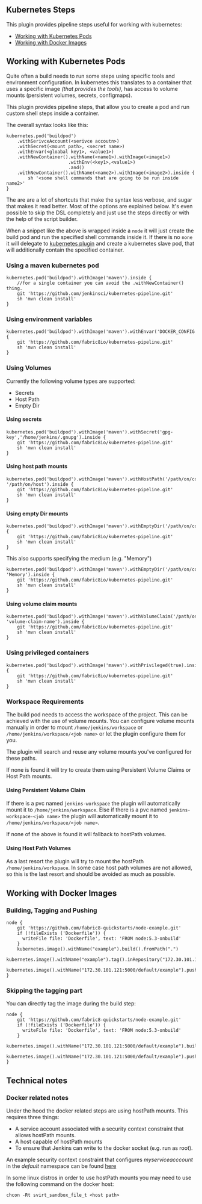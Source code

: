 Kubernetes Steps
----------------

This plugin provides pipeline steps useful for working with kubernetes:

- [Working with Kubernetes Pods](#working-with-kubernetes-pods)
- [Working with Docker Images](#working-with-docker-images)

## Working with Kubernetes Pods

Quite often a build needs to run some steps using specific tools and environment configuration.
In kubernetes this translates to a container that uses a specific image *(that provides the tools)*, has access to volume mounts (persistent volumes, secrets, configmaps).

This plugin provides pipeline steps, that allow you to create a pod and run custom shell steps inside a container.

The overall syntax looks like this:

    kubernetes.pod('buildpod')
        .withSerivceAccount(<serivce accoutn>)
        .withSecret(<mount path>, <secret name>)
        .withEnvar(<gloabal key1>, <value1>)
        .withNewContainer().withName(<name1>).withImage(<image1>)
                           .withEnv(<key1>,<value1>)
                           .and()
        .withNewContainer().withName(<name2>).withImage(<image2>).inside {
            sh '<some shell commands that are going to be run inside name2>'
    }

The are are a lot of shortcuts that make the syntax less verbose, and sugar that makes it read better. Most of the options are explained below.
It's even possible to skip the DSL completely and just use the steps directly or with the help of the script builder.

When a snippet like the above is wrapped inside a `node` it will just create the build pod and run the specified shell commands inside it.
If there is no `none` it will delegate to [kubernetes plugin](#https://github.com/jenkinsci/kubernetes-plugin) and create a kubernetes slave pod, that will additionally
contain the specified container.

### Using a maven kubernetes pod

    kubernetes.pod('buildpod').withImage('maven').inside {
        //for a single container you can avoid the .withNewContainer() thing.
        git 'https://github.com/jenkinsci/kubernetes-pipeline.git'
        sh 'mvn clean install'
    }


### Using environment variables

    kubernetes.pod('buildpod').withImage('maven').withEnvar('DOCKER_CONFIG','/home/jenkins/.docker/').inside {
        git 'https://github.com/fabric8io/kubernetes-pipeline.git'
        sh 'mvn clean install'
    }

### Using Volumes

Currently the following volume types are supported:

- Secrets
- Host Path
- Empty Dir

#### Using secrets

    kubernetes.pod('buildpod').withImage('maven').withSecret('gpg-key','/home/jenkins/.gnupg').inside {
        git 'https://github.com/fabric8io/kubernetes-pipeline.git'
        sh 'mvn clean install'
    }

#### Using host path mounts

    kubernetes.pod('buildpod').withImage('maven').withHostPath('/path/on/container', '/path/on/host').inside {
        git 'https://github.com/fabric8io/kubernetes-pipeline.git'
        sh 'mvn clean install'
    }

#### Using empty Dir mounts

    kubernetes.pod('buildpod').withImage('maven').withEmptyDir('/path/on/container').inside {
        git 'https://github.com/fabric8io/kubernetes-pipeline.git'
        sh 'mvn clean install'
    }

This also supports specifying the medium (e.g. "Memory")


    kubernetes.pod('buildpod').withImage('maven').withEmptyDir('/path/on/container', 'Memory').inside {
        git 'https://github.com/fabric8io/kubernetes-pipeline.git'
        sh 'mvn clean install'
    }

#### Using volume claim mounts

    kubernetes.pod('buildpod').withImage('maven').withVolumeClaim('/path/on/container', 'volume-claim-name').inside {
        git 'https://github.com/fabric8io/kubernetes-pipeline.git'
        sh 'mvn clean install'
    }

### Using privileged containers

    kubernetes.pod('buildpod').withImage('maven').withPrivileged(true).inside {
        git 'https://github.com/fabric8io/kubernetes-pipeline.git'
        sh 'mvn clean install'
    }

### Workspace Requirements

The build pod needs to access the workspace of the project. This can be achieved with the use of volume mounts.
You can configure volume mounts manually in order to mount `/home/jenkins/workspace` or `/home/jenkins/workspace/<job name>`
or let the plugin configure them for you.

The plugin will search and reuse any volume mounts you've configured for these paths.

If none is found it will try to create them using Persistent Volume Claims or Host Path mounts.

#### Using Persistent Volume Claim

If there is a pvc named `jenkins-workspace` the plugin will automatically mount it to `/home/jenkins/workspace`.
Else if there is a pvc named `jenkins-workspace-<job name>` the plugin will automatically mount it to `/home/jenkins/workspace/<job name>`.

If none of the above is found it will fallback to hostPath volumes.

#### Using Host Path Volumes

As a last resort the plugin will try to mount the hostPath `/home/jenkins/workspace`.
In some case host path volumes are not allowed, so this is the last resort and should be avoided as much as possible.

## Working with Docker Images

### Building, Tagging and Pushing

    node {
        git 'https://github.com/fabric8-quickstarts/node-example.git'
        if (!fileExists ('Dockerfile')) {
          writeFile file: 'Dockerfile', text: 'FROM node:5.3-onbuild'
        }
        kubernetes.image().withName("example").build().fromPath(".")
        kubernetes.image().withName("example").tag().inRepository("172.30.101.121:5000/default/example").withTag("1.0")
        kubernetes.image().withName("172.30.101.121:5000/default/example").push().withTag("1.0").toRegistry()
    }

### Skipping the tagging part

You can directly tag the image during the build step:

    node {
        git 'https://github.com/fabric8-quickstarts/node-example.git'
        if (!fileExists ('Dockerfile')) {
          writeFile file: 'Dockerfile', text: 'FROM node:5.3-onbuild'
        }
        kubernetes.image().withName("172.30.101.121:5000/default/example").build().fromPath(".")
        kubernetes.image().withName("172.30.101.121:5000/default/example").push().toRegistry()
    }

## Technical notes

### Docker related notes

Under the hood the docker related steps are using hostPath mounts. This requires three things:

- A service account associated with a security context constraint that allows hostPath mounts.
- A host capable of hostPath mounts
- To ensure that Jenkins can write to the docker socket (e.g. run as root).

An example security context constraint that configures *myserviceacccount* in the *default* namespace can be found [here](docs/scc-example.json)

In some linux distros in order to use hostPath mounts you may need to use the following command on the docker host:

    chcon -Rt svirt_sandbox_file_t <host path>

